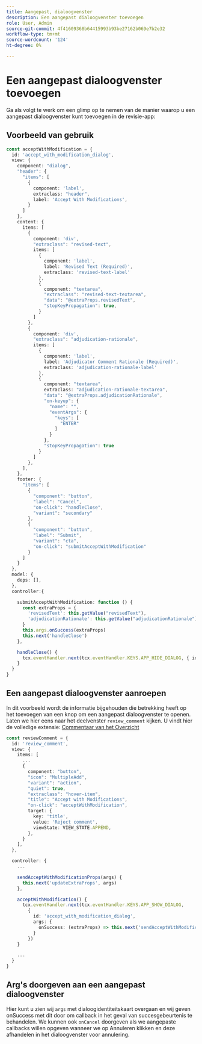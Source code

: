 ```yaml
---
title: Aangepast, dialoogvenster
description: Een aangepast dialoogvenster toevoegen
role: User, Admin
source-git-commit: 4f41609368b64415993b93be27162b069e7b2e32
workflow-type: tm+mt
source-wordcount: '124'
ht-degree: 0%

---
```



# Een aangepast dialoogvenster toevoegen

Ga als volgt te werk om een glimp op te nemen van de manier waarop u een aangepast dialoogvenster kunt toevoegen in de revisie-app:

## Voorbeeld van gebruik

```typescript
const acceptWithModification = {
  id: 'accept_with_modification_dialog',
  view: {
    component: "dialog",
    "header": {
      "items": [
        {
          component: 'label',
          extraclass: "header",
          label: 'Accept With Modifications',
        }
      ]
    },
    content: {
      items: [
        {
          component: 'div',
          "extraclass": "revised-text",
          items: [
            {
              component: 'label',
              label: 'Revised Text (Required)',
              extraclass: 'revised-text-label'
            },
            {
              component: "textarea",
              "extraclass": "revised-text-textarea",
              "data": "@extraProps.revisedText",
              "stopKeyPropagation": true,
            }
          ]
        },
        {
          component: 'div',
          "extraclass": "adjudication-rationale",
          items: [
            {
              component: 'label',
              label: 'Adjudicator Comment Rationale (Required)',
              extraclass: 'adjudication-rationale-label'
            },
            {
              component: "textarea",
              extraclass: "adjudication-rationale-textarea",
              "data": "@extraProps.adjudicationRationale",
              "on-keyup": {
                "name": "",
                "eventArgs": {
                  "keys": [
                    "ENTER"
                  ]
                }
              },
              "stopKeyPropagation": true
            }
          ]
        },
      ],
    },
    footer: {
      "items": [
        {
          "component": "button",
          "label": "Cancel",
          "on-click": "handleClose",
          "variant": "secondary"
        },
        {
          "component": "button",
          "label": "Submit",
          "variant": "cta",
          "on-click": "submitAcceptWithModification"
        }
      ]
    }
  },
  model: {
    deps: [],
  },
  controller:{

    submitAcceptWithModification: function () {
      const extraProps = {
        'revisedText': this.getValue("revisedText"),
        'adjudicationRationale': this.getValue("adjudicationRationale"),
      }
      this.args.onSuccess(extraProps)
      this.next('handleClose')
    },

    handleClose() {
      tcx.eventHandler.next(tcx.eventHandler.KEYS.APP_HIDE_DIALOG, { id: 'accept_with_modification_dialog' })
    }
  }
}
```


## Een aangepast dialoogvenster aanroepen

In dit voorbeeld wordt de informatie bijgehouden die betrekking heeft op het toevoegen van een knop om een aangepast dialoogvenster te openen.
Laten we hier eens naar het deelvenster `review_comment` kijken. U vindt hier de volledige extensie:
[ Commentaar van het Overzicht ](../../examples/review_app_examples/review_comment.ts)

```typescript
const reviewComment = {
  id: 'review_comment',
  view: {
    items: [
      ...
      {
        component: "button",
        "icon": "MultipleAdd",
        "variant": "action",
        "quiet": true,
        "extraclass": "hover-item",
        "title": "Accept with Modifications",
        "on-click": "acceptWithModification",
        target: {
          key: 'title',
          value: 'Reject comment',
          viewState: VIEW_STATE.APPEND,
        },
      }
    ],
  },

  controller: {
    ...

    sendAcceptWithModificationProps(args) {
      this.next('updateExtraProps', args)
    },

    acceptWithModification() {
      tcx.eventHandler.next(tcx.eventHandler.KEYS.APP_SHOW_DIALOG, 
        {
          id: 'accept_with_modification_dialog',
          args: {
            onSuccess: (extraProps) => this.next('sendAcceptWithModificationProps', extraProps),
          }
        })
    }

    ...
  }
}
```

## Arg&#39;s doorgeven aan een aangepast dialoogvenster

Hier kunt u zien wij `args` met dialoogidentiteitskaart overgaan en wij geven onSuccess met dit door om callback in het geval van succesgebeurtenis te behandelen.
We kunnen ook `onCancel` doorgeven als we aangepaste callbacks willen opgeven wanneer we op Annuleren klikken en deze afhandelen in het dialoogvenster voor annulering.